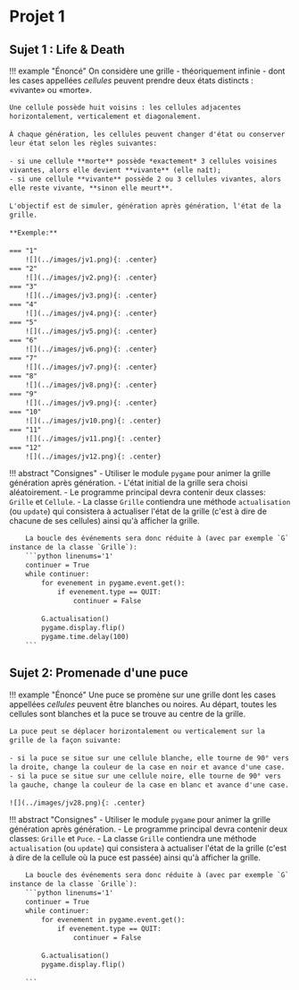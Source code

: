 # Projet 1

## Sujet 1 : Life & Death

!!! example "Énoncé"
    On considère une grille - théoriquement infinie - dont les cases appellées *cellules* peuvent prendre deux états distincts : «vivante» ou «morte».

    Une cellule possède huit voisins : les cellules adjacentes horizontalement, verticalement et diagonalement.

    À chaque génération, les cellules peuvent changer d'état ou conserver leur état selon les règles suivantes:

    - si une cellule **morte** possède *exactement* 3 cellules voisines vivantes, alors elle devient **vivante** (elle naît);
    - si une cellule **vivante** possède 2 ou 3 cellules vivantes, alors elle reste vivante, **sinon elle meurt**.

    L'objectif est de simuler, génération après génération, l'état de la grille.

    **Exemple:**

    === "1"
        ![](../images/jv1.png){: .center} 
    === "2"
        ![](../images/jv2.png){: .center}
    === "3"
        ![](../images/jv3.png){: .center}
    === "4"
        ![](../images/jv4.png){: .center} 
    === "5"
        ![](../images/jv5.png){: .center}
    === "6"
        ![](../images/jv6.png){: .center}
    === "7"
        ![](../images/jv7.png){: .center} 
    === "8"
        ![](../images/jv8.png){: .center}
    === "9"
        ![](../images/jv9.png){: .center}
    === "10"
        ![](../images/jv10.png){: .center} 
    === "11"
        ![](../images/jv11.png){: .center}
    === "12"
        ![](../images/jv12.png){: .center}



!!! abstract "Consignes"
    - Utiliser le module `pygame` pour animer la grille génération après génération.
    - L'état initial de la grille sera choisi aléatoirement.
    - Le programme principal devra contenir deux classes: `Grille` et `Cellule`.
    - La classe `Grille` contiendra une méthode `actualisation` (ou `update`) qui consistera à actualiser l'état de la grille (c'est à dire de chacune de ses cellules) ainsi qu'à afficher la grille.

        La boucle des événements sera donc réduite à (avec par exemple `G` instance de la classe `Grille`):
        ```python linenums='1'
        continuer = True
        while continuer:
            for evenement in pygame.event.get(): 
                if evenement.type == QUIT:
                    continuer = False

            G.actualisation()
            pygame.display.flip()
            pygame.time.delay(100)
        ```
<!-- !!! code "Proposition de correction"
    ```python linenums='1'
    import pygame
    import random as rd

    ## Classes

    class Cellule():
        def __init__(self, t, l, c, e):
            self.s = t
            self.ligne = l
            self.colonne = c
            self.x = self.s * c
            self.y = self.s * l
            self.etat = e
            self.etat_suivant = 0
            self.nb_voisins = 0

        def actualise_suivant(self):
            if (self.etat == 0 and self.nb_voisins==3) or (self.etat == 1 and self.nb_voisins in {2, 3}):
                self.etat_suivant = 1
            else:
                self.etat_suivant = 0

        def actualise_cellule(self):
            self.etat = self.etat_suivant

        def affiche_cellule(self, ecran):
            if self.etat:
                pygame.draw.rect(ecran, (0, 0, 0), (self.x, self.y, self.s, self.s))
            else:
                pygame.draw.rect(ecran, (255, 255, 255), (self.x, self.y, self.s, self.s))


    class Grille():
        def __init__(self, l, h, t, e):
            self.longueur = l
            self.hauteur = h
            self.taille_cellule = t
            self.ecran = e
            self.cellules = [[Cellule(self.taille_cellule, r, c, rd.randint(0, 1)) for c in range(self.longueur)] for r in range(self.hauteur)]

        def actualisation(self):
            for r in range(self.hauteur):
                for c in range(self.longueur):
                    self.cellules[r][c].nb_voisins = self.compte_voisins(r, c)
                    self.cellules[r][c].actualise_suivant()
            for r in range(self.hauteur):
                for c in range(self.longueur):
                    self.cellules[r][c].actualise_cellule()
                    self.cellules[r][c].affiche_cellule(self.ecran)

        def compte_voisins(self, r, c):
            n = 0
            for d in [(-1, -1), (-1, 0), (-1, 1), (0, -1), (0, 1), (1, -1), (1, 0), (1, 1)]:
                try:
                    n += self.cellules[r + d[0]][c + d[1]].etat
                except:
                    pass
            return n

    ## initialisation
    pygame.init()


    ## Constantes
    longueur_grille, hauteur_grille = 640, 480
    taille_cellule = 10
    taille = (longueur_grille, hauteur_grille)

    ## Écran
    fenetre = pygame.display.set_mode(taille)
    pygame.display.set_caption("Jeu de la vie de John Conway")

    ## Grille
    G = Grille(longueur_grille // taille_cellule , hauteur_grille // taille_cellule, taille_cellule, fenetre)

    ## Boucle des événements
    continuer = False
    while not continuer:
        for evenement in pygame.event.get():
            if evenement.type == pygame.QUIT:
                continuer = True

        G.actualisation()
        pygame.display.flip()
        pygame.time.delay(200)

    ## Fermeture de la fenêtre
    pygame.quit()


    ``` -->
    


## Sujet 2: Promenade d'une puce

!!! example "Énoncé"
    Une puce se promène sur une grille dont les cases appellées *cellules* peuvent être blanches ou noires. Au départ, toutes les cellules sont blanches et la puce se trouve au centre de la grille.

    La puce peut se déplacer horizontalement ou verticalement sur la grille de la façon suivante:

    - si la puce se situe sur une cellule blanche, elle tourne de 90° vers la droite, change la couleur de la case en noir et avance d'une case.
    - si la puce se situe sur une cellule noire, elle tourne de 90° vers la gauche, change la couleur de la case en blanc et avance d'une case.

    ![](../images/jv28.png){: .center} 

!!! abstract "Consignes"
    - Utiliser le module `pygame` pour animer la grille génération après génération.
    - Le programme principal devra contenir deux classes: `Grille` et `Puce`.
    - La classe `Grille` contiendra une méthode `actualisation` (ou `update`) qui consistera à actualiser l'état de la grille (c'est à dire de la cellule où la puce est passée) ainsi qu'à afficher la grille.

        La boucle des événements sera donc réduite à (avec par exemple `G` instance de la classe `Grille`):
        ```python linenums='1'
        continuer = True
        while continuer:
            for evenement in pygame.event.get(): 
                if evenement.type == QUIT:
                    continuer = False

            G.actualisation()
            pygame.display.flip()

        ```

<!-- !!! code "Proposition de correction"
    ```python linenums='1'
    import pygame
    from pygame.locals import *


    class Grille:
        def __init__(self, l:int, h:int):
            self.longueur = l
            self.hauteur = h
            self.cellules = [self.longueur*[1] for _ in range(self.hauteur)]
            self.puce = Puce(self.longueur//2, self.hauteur//2)
            self.go = True

        def actualisation(self):
            l, c = self.puce.ligne, self.puce.colonne

            try:
                self.puce.avance(self.cellules[l][c])        
                self.cellules[l][c] = 1 - self.cellules[l][c]
                pygame.draw.rect(fenetre, [255*self.cellules[l][c]]*3, [l, c, 1, 1])
                pygame.draw.rect(fenetre, [255, 0, 0], [self.puce.ligne, self.puce.colonne, 1, 1])
            except:
                pass


    class Puce:
        directions = [(-1, 0), (0, 1), (1, 0), (0, -1)]

        def __init__(self, l, c):
            self.ligne = l
            self.colonne = c
            self.dir = 0

        def avance(self, cellule):
            if cellule == 1:
                self.dir = (self.dir+1) % 4
            else:
                self.dir = (self.dir-1) % 4

            self.ligne += Puce.directions[self.dir][0]
            self.colonne += Puce.directions[self.dir][1]


    pygame.init()

    longueur, hauteur = 320, 240
    fenetre = pygame.display.set_mode((longueur, hauteur))
    fenetre.fill([255, 255, 255])
    pygame.display.flip()


    G = Grille(longueur, hauteur)

    continuer = True
    while continuer:

        for evenement in pygame.event.get():
            if evenement.type == QUIT:
                continuer = False

        G.actualisation()

        pygame.display.flip()


    pygame.quit()



    ```
     -->
